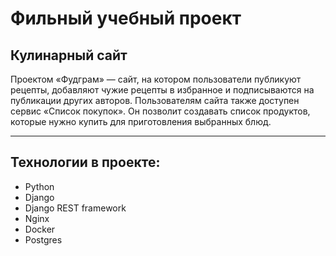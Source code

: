# Фильный учебный проект
## Кулинарный сайт

Проектом «Фудграм» — сайт, на котором пользователи публикуют рецепты,
добавляют чужие рецепты в избранное и подписываются на публикации других авторов.
Пользователям сайта также доступен сервис «Список покупок».
Он позволит создавать список продуктов, которые нужно купить для приготовления
выбранных блюд.

___________

## Технологии в проекте:
- Python
- Django
- Django REST framework
- Nginx
- Docker
- Postgres
